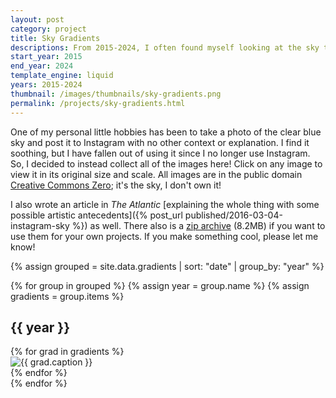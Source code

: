 ```yaml
---
layout: post
category: project
title: Sky Gradients
descriptions: From 2015-2024, I often found myself looking at the sky to capture an image of a sky gradient and post it to Instagram. This archive collects all the gradients for users to browse without needing Instagram.
start_year: 2015
end_year: 2024
template_engine: liquid
years: 2015-2024
thumbnail: /images/thumbnails/sky-gradients.png
permalink: /projects/sky-gradients.html
---
```

One of my personal little hobbies has been to take a photo of the clear blue sky and post it to Instagram with no other context or explanation. I find it soothing, but I have fallen out of using it since I no longer use Instagram. So, I decided to instead collect all of the images here! Click on any image to view it in its original size and scale. All images are in the public domain [Creative Commons Zero](https://creativecommons.org/public-domain/cc0/); it's the sky, I don't own it!

I also wrote an article in _The Atlantic_ [explaining the whole thing with some possible artistic antecedents]({% post_url published/2016-03-04-instagram-sky %}) as well. There also is a [zip archive](/images/projects/sky-gradients.zip) (8.2MB) if you want to use them for your own projects. If you make something cool, please let me know!

{% assign grouped = site.data.gradients | sort: "date" | group_by: "year" %}

{% for group in grouped %}
  {% assign year = group.name %}
  {% assign gradients = group.items %}

  <h2 class="h2 mb-0 mt-5">{{ year }}</h2>
  <!--grid-cols-2 md:grid-cols-3 lg:grid-cols-4  -->
  <div class="grid grid-cols-2 sm:grid-cols-3 lg:grid-cols-4 gap-0 not-prose">
      {% for grad in gradients %}
        <div>
            <a class="object-scale-down" onclick="modal_{{ grad.id }}.showModal()"><img src="/images/projects/sky-gradients/thumbnails/{{ grad.filename | replace: '.jpg', '-400.jpg' }}" alt="{{ grad.caption }}"/></a>
            <dialog id="modal_{{ grad.id }}" class="modal modal-bottom sm:modal-middle">
              <div class="modal-box">
                  <figure>
                      <img class="w-full object-cover p-1" src="/images/projects/sky-gradients/{{ grad.filename }}"/>
                      <figcaption class="px-5 py-5 text-center text-md font-mono font-semibold">{{ grad.caption }}</figcaption>
                  </figure>
              </div>
              <form method="dialog" class="modal-backdrop">
                <button>close</button>
              </form>
            </dialog>
        </div>
      {% endfor %}
  </div>
{% endfor %}
